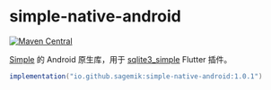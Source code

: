 # simple-native-android

[![Maven Central](https://img.shields.io/maven-central/v/io.github.sagemik/simple-native-android?label=Maven%20Central)](https://central.sonatype.com/artifact/io.github.sagemik/simple-native-android)

[Simple](https://github.com/wangfenjin/simple) 的 Android 原生库，用于 [sqlite3_simple](https://github.com/SageMik/sqlite3_simple) Flutter 插件。

```gradle
implementation("io.github.sagemik:simple-native-android:1.0.1")
```
